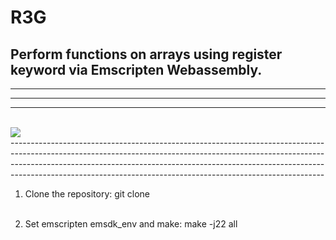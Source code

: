 # R3G
Perform functions on arrays using register keyword via Emscripten Webassembly.
<br>
------------------------------------------------------------------------------
------------------------------------------------------------------------------
------------------------------------------------------------------------------
------------------------------------------------------------------------------
<br>
<img src="https://img.1ink.us/note.png"/>
<br>
------------------------------------------------------------------------------
------------------------------------------------------------------------------
------------------------------------------------------------------------------
------------------------------------------------------------------------------
<br>

1.  Clone the repository:   git clone
<br><br>

2.  Set emscripten emsdk_env and make:    make -j22 all
